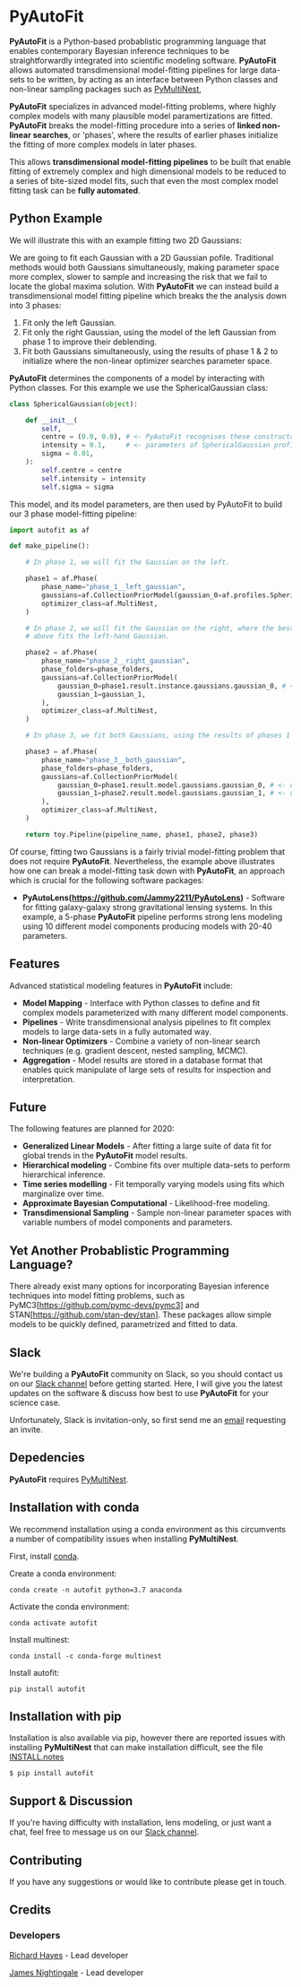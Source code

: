 # PyAutoFit

**PyAutoFit** is a Python-based probablistic programming language that enables contemporary Bayesian inference techniques to be straightforwardly integrated into scientific modeling software. **PyAutoFit** allows automated transdimensional model-fitting pipelines for large data-sets to be written, by acting as an interface between Python classes and non-linear sampling packages such as [PyMultiNest](http://johannesbuchner.github.io/pymultinest-tutorial/install.html), 

**PyAutoFit** specializes in advanced model-fitting problems, where highly complex models with many plausible model paramertizations are fitted. **PyAutoFit** breaks the model-fitting procedure into a series of **linked non-linear searches**, or 'phases', where the results of earlier phases initialize the fitting of more complex models in later phases.

This allows **transdimensional model-fitting pipelines** to be built that enable fitting of extremely complex and high dimensional models to be reduced to a series of bite-sized model fits, such that even the most complex model fitting task can be **fully automated**. 

## Python Example

We will illustrate this with an example fitting two 2D Gaussians:

We are going to fit each Gaussian with a 2D Gaussian pofile. Traditional methods would both Gaussians simultaneously, making parameter space more complex, slower to sample and increasing the risk that we fail to locate the global maxima solution. With **PyAutoFit** we can instead build a transdimensional model fitting pipeline which breaks the the analysis down into 3 phases:

1) Fit only the left Gaussian.
2) Fit only the right Gaussian, using the model of the left Gaussian from phase 1 to improve their deblending.
3) Fit both Gaussians simultaneously, using the results of phase 1 & 2 to initialize where the non-linear optimizer searches parameter space.

**PyAutoFit** determines the components of a model by interacting with Python classes. For this example we use the SphericalGaussian class:

```python
class SphericalGaussian(object):

    def __init__(
        self,
        centre = (0.0, 0.0), # <- PyAutoFit recognises these constructor arguments are the model
        intensity = 0.1,     # <- parameters of SphericalGaussian profile.
        sigma = 0.01,
    ):
        self.centre = centre
        self.intensity = intensity
        self.sigma = sigma
```

This model, and its model parameters, are then used by PyAutoFit to build our 3 phase model-fitting pipeline:

```python
import autofit as af

def make_pipeline():

    # In phase 1, we will fit the Gaussian on the left.

    phase1 = af.Phase(
        phase_name="phase_1__left_gaussian",
        gaussians=af.CollectionPriorModel(gaussian_0=af.profiles.SphericalGaussian),
        optimizer_class=af.MultiNest,
    )

    # In phase 2, we will fit the Gaussian on the right, where the best-fit Gaussian resulting from phase 1 
    # above fits the left-hand Gaussian.

    phase2 = af.Phase(
        phase_name="phase_2__right_gaussian",
        phase_folders=phase_folders,
        gaussians=af.CollectionPriorModel(
            gaussian_0=phase1.result.instance.gaussians.gaussian_0, # <- Use the Gaussian fitted in phase 1
            gaussian_1=gaussian_1,
        ),
        optimizer_class=af.MultiNest,
    )

    # In phase 3, we fit both Gaussians, using the results of phases 1 and 2 to initialize their model parameters.

    phase3 = af.Phase(
        phase_name="phase_3__both_gaussian",
        phase_folders=phase_folders,
        gaussians=af.CollectionPriorModel(
            gaussian_0=phase1.result.model.gaussians.gaussian_0, # <- use phase 1 Gaussian results.
            gaussian_1=phase2.result.model.gaussians.gaussian_1, # <- use phase 2 Gaussian results.
        ),
        optimizer_class=af.MultiNest,
    )

    return toy.Pipeline(pipeline_name, phase1, phase2, phase3)
```

Of course, fitting two Gaussians is a fairly trivial model-fitting problem that does not require **PyAutoFit**. Nevertheless, the example above illustrates how one can break a model-fitting task down with **PyAutoFit**, an approach which is crucial for the following software packages: 

- **PyAutoLens(https://github.com/Jammy2211/PyAutoLens)** - Software for fitting galaxy-galaxy strong gravitational lensing systems. In this example, a 5-phase **PyAutoFit** pipeline performs strong lens modeling using 10 different model components producing models with 20-40 parameters.

## Features

Advanced statistical modeling features in **PyAutoFit** include:

- **Model Mapping** - Interface with Python classes to define and fit complex models parameterized with many different model components.
- **Pipelines** - Write transdimensional analysis pipelines to fit complex models to large data-sets in a fully automated way.
- **Non-linear Optimizers** - Combine a variety of non-linear search techniques (e.g. gradient descent, nested sampling, MCMC).
- **Aggregation** - Model results are stored in a database format that enables quick manipulate of large sets of results for inspection and interpretation.

## Future

The following features are planned for 2020:

- **Generalized Linear Models** - After fitting a large suite of data fit for global trends in the **PyAutoFit** model results.
- **Hierarchical modeling** - Combine fits over multiple data-sets to perform hierarchical inference.
- **Time series modelling** - Fit temporally varying models using fits which marginalize over time.
- **Approximate Bayesian Computational** - Likelihood-free modeling.
- **Transdimensional Sampling** - Sample non-linear parameter spaces with variable numbers of model components and parameters.

## Yet Another Probablistic Programming Language?

There already exist many options for incorporating Bayesian inference techniques into model fitting problems, such as PyMC3[https://github.com/pymc-devs/pymc3] and STAN[https://github.com/stan-dev/stan]. These packages allow simple models to be quickly defined, parametrized and fitted to data.

## Slack

We're building a **PyAutoFit** community on Slack, so you should contact us on our [Slack channel](https://pyautofit.slack.com/) before getting started. Here, I will give you the latest updates on the software & discuss how best to use **PyAutoFit** for your science case.

Unfortunately, Slack is invitation-only, so first send me an [email](https://github.com/Jammy2211) requesting an invite.

## Depedencies

**PyAutoFit** requires [PyMultiNest](http://johannesbuchner.github.io/pymultinest-tutorial/install.html).

## Installation with conda

We recommend installation using a conda environment as this circumvents a number of compatibility issues when installing **PyMultiNest**.

First, install [conda](https://conda.io/miniconda.html).

Create a conda environment:

```
conda create -n autofit python=3.7 anaconda
```

Activate the conda environment:

```
conda activate autofit
```

Install multinest:

```
conda install -c conda-forge multinest
```

Install autofit:

```
pip install autofit
```

## Installation with pip

Installation is also available via pip, however there are reported issues with installing **PyMultiNest** that can make installation difficult, see the file [INSTALL.notes](https://github.com/Jammy2211/PyAutoFit/blob/master/INSTALL.notes)

```
$ pip install autofit
```

## Support & Discussion

If you're having difficulty with installation, lens modeling, or just want a chat, feel free to message us on our [Slack channel](https://pyautofit.slack.com/).

## Contributing

If you have any suggestions or would like to contribute please get in touch.

## Credits

### Developers

[Richard Hayes](https://github.com/rhayes777) - Lead developer

[James Nightingale](https://github.com/Jammy2211) - Lead developer
